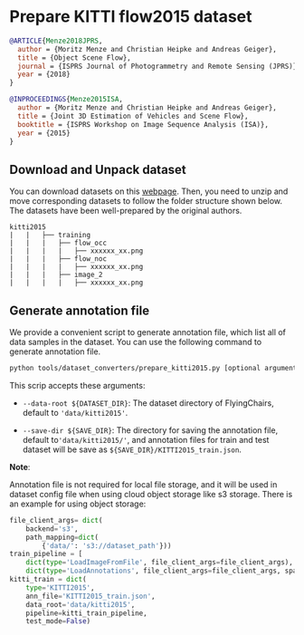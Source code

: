 # Prepare KITTI flow2015 dataset

<!-- [DATASET] -->

```bibtex
@ARTICLE{Menze2018JPRS,
  author = {Moritz Menze and Christian Heipke and Andreas Geiger},
  title = {Object Scene Flow},
  journal = {ISPRS Journal of Photogrammetry and Remote Sensing (JPRS)},
  year = {2018}
}

@INPROCEEDINGS{Menze2015ISA,
  author = {Moritz Menze and Christian Heipke and Andreas Geiger},
  title = {Joint 3D Estimation of Vehicles and Scene Flow},
  booktitle = {ISPRS Workshop on Image Sequence Analysis (ISA)},
  year = {2015}
}
```

## Download and Unpack dataset

You can download datasets on this [webpage](http://www.cvlibs.net/datasets/kitti/user_login.php). Then, you need to unzip and move corresponding datasets to follow the folder structure shown below. The datasets have been well-prepared by the original authors.

```text
kitti2015
|   |   ├── training
|   |   |   ├── flow_occ
|   |   |   |   ├── xxxxxx_xx.png
|   |   |   ├── flow_noc
|   |   |   |   ├── xxxxxx_xx.png
|   |   |   ├── image_2
|   |   |   |   ├── xxxxxx_xx.png
```

## Generate annotation file

We provide a convenient script to generate annotation file, which list all of data samples in the dataset.
You can use the following command to generate annotation file.

```bash
python tools/dataset_converters/prepare_kitti2015.py [optional arguments]
```

This scrip accepts these arguments:

- `--data-root ${DATASET_DIR}`: The dataset directory of FlyingChairs, default to `'data/kitti2015'`.

- `--save-dir ${SAVE_DIR}`: The directory for saving the annotation file, default to`'data/kitti2015/'`,
  and annotation files for train and test dataset will be save as `${SAVE_DIR}/KITTI2015_train.json`.

**Note**:

Annotation file is not required for local file storage, and it will be used in dataset config file when using cloud object storage like s3 storage. There is an example for using object storage:

```python
file_client_args= dict(
    backend='s3',
    path_mapping=dict(
        {'data/': 's3://dataset_path'}))
train_pipeline = [
    dict(type='LoadImageFromFile', file_client_args=file_client_args),
    dict(type='LoadAnnotations', file_client_args=file_client_args, sparse=True)]
kitti_train = dict(
    type='KITTI2015',
    ann_file='KITTI2015_train.json',
    data_root='data/kitti2015',
    pipeline=kitti_train_pipeline,
    test_mode=False)
```

